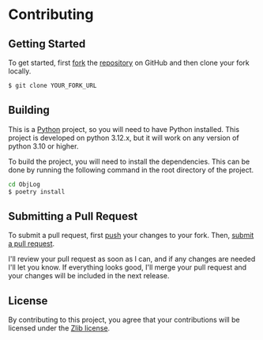 # Contributing

## Getting Started
To get started, first [fork](https://help.github.com/articles/fork-a-repo/) the [repository](https://github.com/kokonico/ObjLog) on GitHub and then clone your fork locally.

```bash
$ git clone YOUR_FORK_URL
```

## Building
This is a [Python](https://www.python.org/) project, so you will need to have Python installed.
This project is developed on python 3.12.x, but it will work on any version of python 3.10 or higher.

To build the project, you will need to install the dependencies. This can be done by running the following command in the root directory of the project.

```bash
cd ObjLog
$ poetry install
```

## Submitting a Pull Request
To submit a pull request, first [push](https://help.github.com/articles/pushing-to-a-remote/) your changes to your fork. Then, [submit a pull request](https://help.github.com/articles/creating-a-pull-request/).

I'll review your pull request as soon as I can, and if any changes are needed I'll let you know. If everything looks good, I'll merge your pull request and your changes will be included in the next release.

## License
By contributing to this project, you agree that your contributions will be licensed under the [Zlib license](LICENSE).
